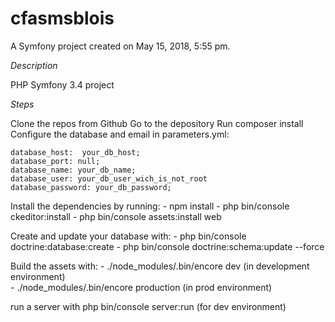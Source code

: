 cfasmsblois
===========

A Symfony project created on May 15, 2018, 5:55 pm.

*Description*

PHP Symfony 3.4 project

*Steps*

  Clone the repos from Github
  Go to the depository
  Run composer install
  Configure the database and email in parameters.yml:
  
    database_host:  your_db_host;
    database_port: null;
    database_name: your_db_name;
    database_user: your_db_user_wich_is_not_root
    database_password: your_db_password;
  
   Install the dependencies by running:
     - npm install
     - php bin/console ckeditor:install
     - php bin/console assets:install web
   
   Create and update your database with:
     - php bin/console doctrine:database:create
     - php bin/console doctrine:schema:update --force
   
   Build the assets with:
     - ./node_modules/.bin/encore dev (in development environment)      
     - ./node_modules/.bin/encore production (in prod environment)      
 
   run a server with php bin/console server:run (for dev environment)
